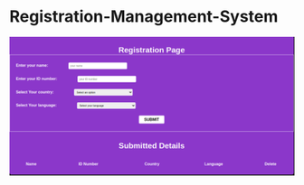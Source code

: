 # Registration-Management-System

![Registration-Management-System](./registration%20management.png)